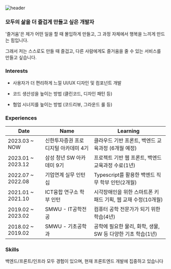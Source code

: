 

![header](https://capsule-render.vercel.app/api?type=waving&height=300&color=gradient&text=KimRiun&reversal=false&animation=fadeIn)


### 모두의 삶을 더 즐겁게 만들고 싶은 개발자

'즐거움'은 제가 어떤 일을 할 때 몰입하게 만들고, 그 과정 자체에서 행복을 느끼게 만드는 힘입니다.

그래서 저는 스스로도 만들 때 즐겁고, 다른 사람에게도 즐거움을 줄 수 있는 서비스를 만들고 싶습니다.

### Interests
- 사용자가 더 편리하게 느낄 UI/UX 디자인 및 컴포넌트 개발

- 코드 생산성을 높이는 방법 (클린코드, 디자인 패턴 등)

- 협업 시너지를 높이는 방법 (코드리뷰, 그라운드 룰 등)

### Experiences

| Date | Name | Learning |
|--|--|--|
| 2023.03 ~ NOW | 신한투자증권 프로 디지털 아카데미 4기 | 클라우드 기반 프론트, 백엔드 교육과정 (6개월 예정) |
| 2023.01 ~ 2023.12 | 삼성 청년 SW 아카데미 9기 | 프로젝트 기반 웹 프론트, 백엔드 교육과정 수료(1년) |
| 2022.07 ~ 2022.08 | 기업연계 실무 인턴십 | Typescript를 활용한 백엔드 직무 학부 인턴(2개월) |
| 2021.01 ~ 2021.10 | ICT융합 연구소 학부 인턴 | 시각장애인을 위한 스마트폰 키패드 기획, 웹 교재 수정(10개월) |
| 2019.02 ~ 2023.02 | SMWU - IT공학전공 | 컴퓨터 공학 전문가가 되기 위한 학습(4년) |
| 2018.02 ~ 2019.02 | SMWU - 기초공학과 | 공학에 필요한 물리, 화학, 생물, SW 등 다양한 기초 학습(1년) |


### Skills

백엔드/프론트/인프라 모두 경험이 있으며, 현재 프론트엔드 개발에 집중하고 있습니다



<!--
**KimRiun/KimRiun** is a ✨ _special_ ✨ repository because its `README.md` (this file) appears on your GitHub profile.

Here are some ideas to get you started:

- 🔭 I’m currently working on ...
- 🌱 I’m currently learning ...
- 👯 I’m looking to collaborate on ...
- 🤔 I’m looking for help with ...
- 💬 Ask me about ...
- 📫 How to reach me: ...
- 😄 Pronouns: ...
- ⚡ Fun fact: ...
-->
